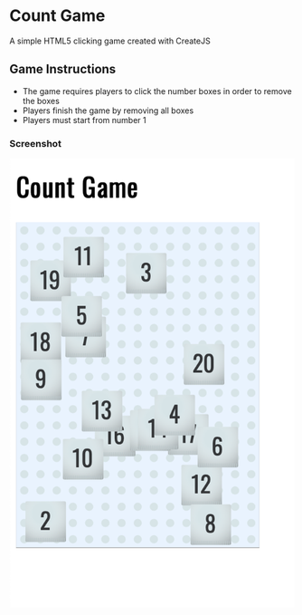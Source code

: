 # Count Game
A simple HTML5 clicking game created with CreateJS

## Game Instructions
* The game requires players to click the number boxes in order to remove the boxes
* Players finish the game by removing all boxes
* Players must start from number 1

### Screenshot
![game](https://github.com/chrislo7/HTML5-Game/blob/master/screenshots/Screen%20Shot%202018-12-30%20at%205.48.37%20PM.png)